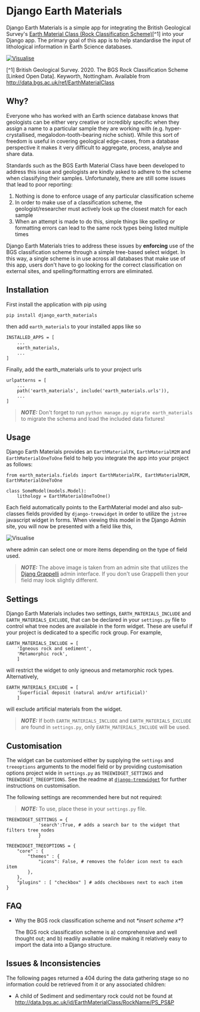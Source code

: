 # Django Earth Materials

Django Earth Materials is a simple app for integrating the British Geological Survey's [Earth Material Class (Rock Classification Scheme)](https://data.bgs.ac.uk/doc/EarthMaterialClass.html)[^1] into your Django app. The primary goal of this app is to help standardise the input of lithological information in Earth Science databases. 

[![Visualise](https://geoluminate.github.io/django-earth-materials/images/visualise.png)](https://geoluminate.github.io/django-earth-materials/visualise.html)

[^1] British Geological Survey. 2020. The BGS Rock Classification Scheme [Linked Open Data]. Keyworth, Nottingham. Available from http://data.bgs.ac.uk/ref/EarthMaterialClass

## Why?

Everyone who has worked with an Earth science database knows that geologists can be either very creative or incredibly specific when they assign a name to a particular sample they are working with (e.g. hyper-crystallised, megalodon-tooth-bearing niche schist). While this sort of freedom is useful in covering geological edge-cases, from a database perspective it makes it very difficult to aggregate, process, analyse and share data. 

Standards such as the BGS Earth Material Class have been developed to address this issue and geologists are kindly asked to adhere to the scheme when classifying their samples. Unfortunately, there are still some issues that lead to poor reporting:

1) Nothing is done to enforce usage of any particular classification scheme
2) In order to make use of a classification scheme, the geologist/researcher must actively look up the closest match for each sample
3) When an attempt is made to do this, simple things like spelling or formatting errors can lead to the same rock types being listed multiple times

Django Earth Materials tries to address these issues by **enforcing** use of the BGS classification scheme through a simple tree-based select widget. In this way, a single scheme is in use across all databases that make use of this app, users don't have to go looking for the correct classification on external sites, and spelling/formatting errors are eliminated.

## Installation

First install the application with pip using

    pip install django_earth_materials

then add `earth_materials` to your installed apps like so

    INSTALLED_APPS = [
        ...
        earth_materials,
        ...
    ]

Finally, add the earth_materials urls to your project urls

    urlpatterns = [
        ...
        path('earth_materials', include('earth_materials.urls')),
        ...
    ]

> **_NOTE:_**  Don't forget to run `python manage.py migrate earth_materials` to migrate the schema and load the included data fixtures!


## Usage

Django Earth Materials provides an `EarthMaterialFK`, `EarthMaterialM2M` and `EarthMaterialOneToOne` field to help you integrate the app into your project as follows:

    from earth_materials.fields import EarthMaterialFK, EarthMaterialM2M, EarthMaterialOneToOne

    class SomeModel(models.Model):
        lithology = EarthMaterialOneToOne()

Each field automatically points to the EarthMaterial model and also sub-classes fields provided by `django-treewidget` in order to utilize the `jstree` javascript widget in forms. When viewing this model in the Django Admin site, you will now be presented with a field like this,

![Visualise](https://geoluminate.github.io/django-earth-materials/images/admin_widget.PNG)

where admin can select one or more items depending on the type of field used. 

> **_NOTE:_**  The above image is taken from an admin site that utilizes the [Djang Grappelli](https://grappelliproject.com) admin interface. If you don't use Grappelli then your field may look slightly different.


## Settings

Django Earth Materials includes two settings, `EARTH_MATERIALS_INCLUDE` and `EARTH_MATERIALS_EXCLUDE`, that can be declared in your `settings.py` file to control what tree nodes are available in the form widget. These are useful if your project is dedicated to a specific rock group. For example, 

    EARTH_MATERIALS_INCLUDE = [
        'Igneous rock and sediment',
        'Metamorphic rock',
        ]

will restrict the widget to only igneous and metamorphic rock types. Alternatively,

    EARTH_MATERIALS_EXCLUDE = [
        'Superficial deposit (natural and/or artificial)'
        ]
        
will exclude artificial materials from the widget.

> **_NOTE:_** If both `EARTH_MATERIALS_INCLUDE` and `EARTH_MATERIALS_EXCLUDE` are found in `settings.py`, only `EARTH_MATERIALS_INCLUDE` will be used.

## Customisation

The widget can be customised either by supplying the `settings` and `treeoptions` arguments to the model field or by providing customisation options project wide in `settings.py` as `TREEWIDGET_SETTINGS` and `TREEWIDGET_TREEOPTIONS`. See the readme at [`django-treewidget`](https://github.com/netzkolchose/django-treewidget) for further instructions on customisation.

The following settings are recommended here but not required:

> **_NOTE:_**  To use, place these in your `settings.py` file.

    TREEWIDGET_SETTINGS = {
                'search':True, # adds a search bar to the widget that filters tree nodes
                }
                
    TREEWIDGET_TREEOPTIONS = {
        "core" : {
            "themes" : {
                "icons": False, # removes the folder icon next to each item
            },
        },
        "plugins" : [ "checkbox" ] # adds checkboxes next to each item
    }


## FAQ

* Why the BGS rock classification scheme and not *\*insert scheme x\**?

   The BGS rock classification scheme is a) comprehensive and well thought out; and b) readily available online making it relatively easy to import the data into a Django structure.

## Issues & Inconsistencies

The following pages returned a 404 during the data gathering stage so no information could be retrieved from it or any associated children:

* A child of Sediment and sedimentary rock could not be found at http://data.bgs.ac.uk/id/EarthMaterialClass/RockName/PS_PS&P 
